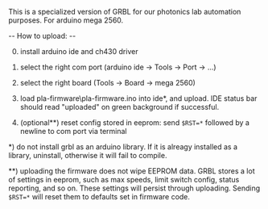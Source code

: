 This is a specialized version of GRBL for our photonics lab automation purposes. For arduino mega 2560.

-- How to upload: --

0. install arduino ide and ch430 driver

1. select the right com port (arduino ide -> Tools -> Port -> ...)

2. select the right board (Tools -> Board -> mega 2560)

3. load pla-firmware\pla-firmware.ino into ide\*, and upload. IDE status bar should read "uploaded" on green background if successful.

4. (optional\*\*) reset config stored in eeprom: send `$RST=*` followed by a newline to com port via terminal

\*) do not install grbl as an arduino library. If it is alreagy installed as a library, uninstall, otherwise it will fail to compile.

\*\*) uploading the firmware does not wipe EEPROM data. GRBL stores a lot of settings in eeprom, such as max speeds, limit switch config, status reporting, and so on. These settings will persist through uploading. Sending `$RST=*` will reset them to defaults set in firmware code.

